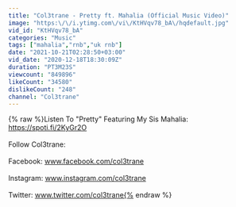 ```yaml
---
title: "Col3trane - Pretty ft. Mahalia (Official Music Video)"
image: "https:\/\/i.ytimg.com\/vi\/KtHVqv78_bA\/hqdefault.jpg"
vid_id: "KtHVqv78_bA"
categories: "Music"
tags: ["mahalia","rnb","uk rnb"]
date: "2021-10-21T02:28:50+03:00"
vid_date: "2020-12-18T18:30:09Z"
duration: "PT3M23S"
viewcount: "849896"
likeCount: "34580"
dislikeCount: "248"
channel: "Col3trane"
---
```

{% raw %}Listen To &quot;Pretty&quot; Featuring My Sis Mahalia:<br /><a rel="nofollow" target="blank" href="https://spoti.fi/2KyGr2O">https://spoti.fi/2KyGr2O</a><br /><br />Follow Col3trane:<br /><br />Facebook: www.facebook.com/col3trane<br /><br />Instagram: www.instagram.com/col3trane<br /><br />Twitter: www.twitter.com/col3trane{% endraw %}

